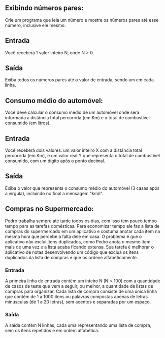## Exibindo números pares:
Crie um programa que leia um número e mostre os números pares até esse número, inclusive ele mesmo.
## Entrada
Você receberá 1 valor inteiro N, onde N > 0.
## Saída
Exiba todos os números pares até o valor de entrada, sendo um em cada linha. 

## Consumo médio do automóvel:
Você deve calcular o consumo médio de um automóvel onde será informada a distância total percorrida (em Km) e o total de combustível consumido (em litros).
## Entrada
Você receberá dois valores: um valor inteiro X com a distância total percorrida (em Km), e um valor real Y que representa o total de combustível consumido, com um dígito após o ponto decimal.
## Saída
Exiba o valor que representa o consumo médio do automóvel (3 casas após a vírgula), incluindo no final a mensagem "km/l".

 ## Compras no Supermercado:
Pedro trabalha sempre até tarde todos os dias, com isso tem pouco tempo tempo para as tarefas domésticas. Para economizar tempo ele faz a lista de compras do supermercado em um aplicativo e costuma anotar cada item na mesma hora que percebe a falta dele em casa.
O problema é que o aplicativo não exclui itens duplicados, como Pedro anota o mesmo item mais de uma vez e a lista acaba ficando extensa. Sua tarefa é melhorar o aplicativo de notas desenvolvendo um código que exclua os itens duplicados da lista de compras e que os ordene alfabeticamente.
### Entrada
A primeira linha de entrada contém um inteiro N (N < 100) com a quantidade de casos de teste que vem a seguir, ou melhor, a quantidade de listas de compras para organizar. Cada lista de compra consiste de uma única linha que contém de 1 a 1000 itens ou palavras compostas apenas de letras minúsculas (de 1 a 20 letras), sem acentos e separadas por um espaço.
### Saída
A saída contém N linhas, cada uma representando uma lista de compra, sem os itens repetidos e em ordem alfabética.